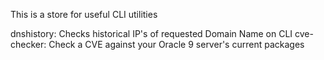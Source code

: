 This is a store for useful CLI utilities


dnshistory: Checks historical IP's of requested Domain Name on CLI
cve-checker: Check a CVE against your Oracle 9 server's current packages
